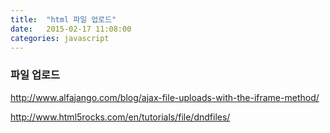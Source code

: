 ```yaml
---
title:  "html 파일 업로드"
date:   2015-02-17 11:08:00
categories: javascript
---
```


### 파일 업로드

http://www.alfajango.com/blog/ajax-file-uploads-with-the-iframe-method/

http://www.html5rocks.com/en/tutorials/file/dndfiles/